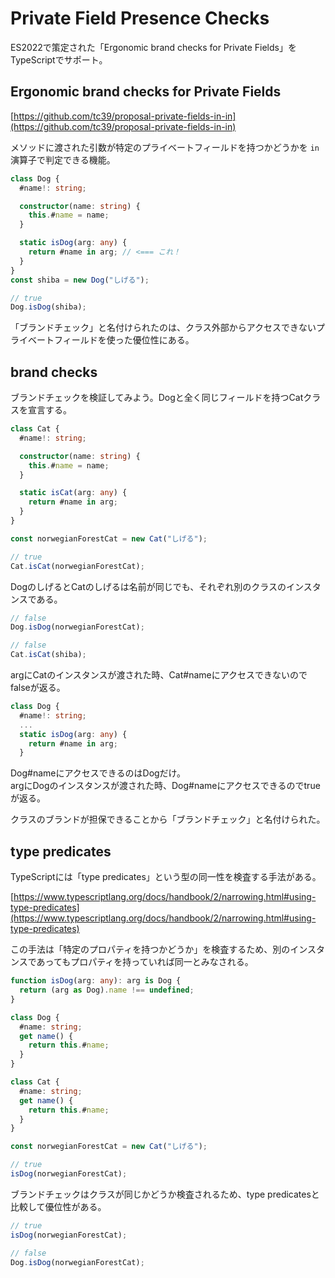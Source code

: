 # Private Field Presence Checks

ES2022で策定された「Ergonomic brand checks for Private Fields」をTypeScriptでサポート。

## Ergonomic brand checks for Private Fields

[https://github.com/tc39/proposal-private-fields-in-in](https://github.com/tc39/proposal-private-fields-in-in)

メソッドに渡された引数が特定のプライベートフィールドを持つかどうかを `in` 演算子で判定できる機能。

```typescript
class Dog {
  #name!: string;

  constructor(name: string) {
    this.#name = name;
  }

  static isDog(arg: any) {
    return #name in arg; // <=== これ！
  }
}
const shiba = new Dog("しげる");

// true
Dog.isDog(shiba);
```

「ブランドチェック」と名付けられたのは、クラス外部からアクセスできないプライベートフィールドを使った優位性にある。

## brand checks

ブランドチェックを検証してみよう。Dogと全く同じフィールドを持つCatクラスを宣言する。

```typescript
class Cat {
  #name!: string;

  constructor(name: string) {
    this.#name = name;
  }

  static isCat(arg: any) {
    return #name in arg;
  }
}

const norwegianForestCat = new Cat("しげる");

// true
Cat.isCat(norwegianForestCat);
```

DogのしげるとCatのしげるは名前が同じでも、それぞれ別のクラスのインスタンスである。

```typescript
// false
Dog.isDog(norwegianForestCat);

// false
Cat.isCat(shiba);
```

argにCatのインスタンスが渡された時、Cat#nameにアクセスできないのでfalseが返る。

```typescript
class Dog {
  #name!: string;
  ...
  static isDog(arg: any) {
    return #name in arg;
  }
```

Dog#nameにアクセスできるのはDogだけ。\
argにDogのインスタンスが渡された時、Dog#nameにアクセスできるのでtrueが返る。

クラスのブランドが担保できることから「ブランドチェック」と名付けられた。

## type predicates

TypeScriptには「type predicates」という型の同一性を検査する手法がある。

[https://www.typescriptlang.org/docs/handbook/2/narrowing.html#using-type-predicates](https://www.typescriptlang.org/docs/handbook/2/narrowing.html#using-type-predicates)

この手法は「特定のプロパティを持つかどうか」を検査するため、別のインスタンスであってもプロパティを持っていれば同一とみなされる。

```typescript
function isDog(arg: any): arg is Dog {
  return (arg as Dog).name !== undefined;
}
```

```typescript
class Dog {
  #name: string;
  get name() {
    return this.#name;
  }
}

class Cat {
  #name: string;
  get name() {
    return this.#name;
  }
}
```

```typescript
const norwegianForestCat = new Cat("しげる");

// true
isDog(norwegianForestCat);
```

ブランドチェックはクラスが同じかどうか検査されるため、type predicatesと比較して優位性がある。

```typescript
// true
isDog(norwegianForestCat);

// false
Dog.isDog(norwegianForestCat);
```
